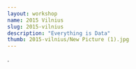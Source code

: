 ```yaml
---
layout: workshop
name: 2015 Vilnius
slug: 2015-vilnius
description: "Everything is Data"
thumb: 2015-vilnius/New Picture (1).jpg
---
```

.